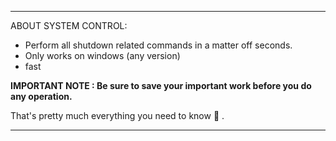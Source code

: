 -------------------------------------------------------------------------------------------------
ABOUT SYSTEM CONTROL:

* Perform all shutdown related commands in a matter off seconds.
* Only works on windows (any version)
* fast

**IMPORTANT NOTE : Be sure to save your important work before you do any operation.**

That's pretty much everything you need to know :slightly_smiling_face: .



-------------------------------------------------------------------------------------------------
